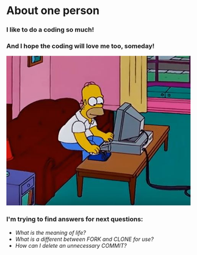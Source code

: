# About one person

### I like to do a coding so much!
###  And I hope the coding will love me too, someday!

![](img/image.jpg)

### I'm trying to find answers for next questions:
* _What is the meaning of life?_
* _What is a different between FORK and CLONE for use?_
* _How can I delete an unnecessary COMMIT?_

